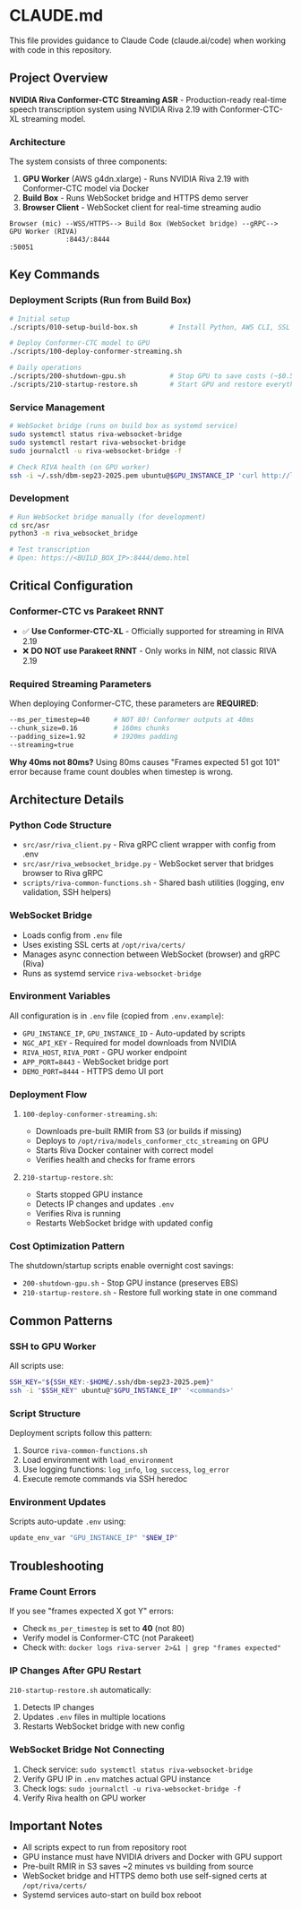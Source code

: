 # CLAUDE.md

This file provides guidance to Claude Code (claude.ai/code) when working with code in this repository.

## Project Overview

**NVIDIA Riva Conformer-CTC Streaming ASR** - Production-ready real-time speech transcription system using NVIDIA Riva 2.19 with Conformer-CTC-XL streaming model.

### Architecture

The system consists of three components:
1. **GPU Worker** (AWS g4dn.xlarge) - Runs NVIDIA Riva 2.19 with Conformer-CTC model via Docker
2. **Build Box** - Runs WebSocket bridge and HTTPS demo server
3. **Browser Client** - WebSocket client for real-time streaming audio

```
Browser (mic) --WSS/HTTPS--> Build Box (WebSocket bridge) --gRPC--> GPU Worker (RIVA)
              :8443/:8444                                          :50051
```

## Key Commands

### Deployment Scripts (Run from Build Box)
```bash
# Initial setup
./scripts/010-setup-build-box.sh        # Install Python, AWS CLI, SSL certs, venv

# Deploy Conformer-CTC model to GPU
./scripts/100-deploy-conformer-streaming.sh

# Daily operations
./scripts/200-shutdown-gpu.sh           # Stop GPU to save costs (~$0.526/hour)
./scripts/210-startup-restore.sh        # Start GPU and restore everything (5-10min)
```

### Service Management
```bash
# WebSocket bridge (runs on build box as systemd service)
sudo systemctl status riva-websocket-bridge
sudo systemctl restart riva-websocket-bridge
sudo journalctl -u riva-websocket-bridge -f

# Check RIVA health (on GPU worker)
ssh -i ~/.ssh/dbm-sep23-2025.pem ubuntu@$GPU_INSTANCE_IP 'curl http://localhost:8000/v2/health/ready'
```

### Development
```bash
# Run WebSocket bridge manually (for development)
cd src/asr
python3 -m riva_websocket_bridge

# Test transcription
# Open: https://<BUILD_BOX_IP>:8444/demo.html
```

## Critical Configuration

### Conformer-CTC vs Parakeet RNNT
- ✅ **Use Conformer-CTC-XL** - Officially supported for streaming in RIVA 2.19
- ❌ **DO NOT use Parakeet RNNT** - Only works in NIM, not classic RIVA 2.19

### Required Streaming Parameters
When deploying Conformer-CTC, these parameters are **REQUIRED**:
```bash
--ms_per_timestep=40      # NOT 80! Conformer outputs at 40ms
--chunk_size=0.16         # 160ms chunks
--padding_size=1.92       # 1920ms padding
--streaming=true
```

**Why 40ms not 80ms?** Using 80ms causes "Frames expected 51 got 101" error because frame count doubles when timestep is wrong.

## Architecture Details

### Python Code Structure
- `src/asr/riva_client.py` - Riva gRPC client wrapper with config from .env
- `src/asr/riva_websocket_bridge.py` - WebSocket server that bridges browser to Riva gRPC
- `scripts/riva-common-functions.sh` - Shared bash utilities (logging, env validation, SSH helpers)

### WebSocket Bridge
- Loads config from `.env` file
- Uses existing SSL certs at `/opt/riva/certs/`
- Manages async connection between WebSocket (browser) and gRPC (Riva)
- Runs as systemd service `riva-websocket-bridge`

### Environment Variables
All configuration is in `.env` file (copied from `.env.example`):
- `GPU_INSTANCE_IP`, `GPU_INSTANCE_ID` - Auto-updated by scripts
- `NGC_API_KEY` - Required for model downloads from NVIDIA
- `RIVA_HOST`, `RIVA_PORT` - GPU worker endpoint
- `APP_PORT=8443` - WebSocket bridge port
- `DEMO_PORT=8444` - HTTPS demo UI port

### Deployment Flow
1. `100-deploy-conformer-streaming.sh`:
   - Downloads pre-built RMIR from S3 (or builds if missing)
   - Deploys to `/opt/riva/models_conformer_ctc_streaming` on GPU
   - Starts Riva Docker container with correct model
   - Verifies health and checks for frame errors

2. `210-startup-restore.sh`:
   - Starts stopped GPU instance
   - Detects IP changes and updates `.env`
   - Verifies Riva is running
   - Restarts WebSocket bridge with updated config

### Cost Optimization Pattern
The shutdown/startup scripts enable overnight cost savings:
- `200-shutdown-gpu.sh` - Stop GPU instance (preserves EBS)
- `210-startup-restore.sh` - Restore full working state in one command

## Common Patterns

### SSH to GPU Worker
All scripts use:
```bash
SSH_KEY="${SSH_KEY:-$HOME/.ssh/dbm-sep23-2025.pem}"
ssh -i "$SSH_KEY" ubuntu@"$GPU_INSTANCE_IP" '<commands>'
```

### Script Structure
Deployment scripts follow this pattern:
1. Source `riva-common-functions.sh`
2. Load environment with `load_environment`
3. Use logging functions: `log_info`, `log_success`, `log_error`
4. Execute remote commands via SSH heredoc

### Environment Updates
Scripts auto-update `.env` using:
```bash
update_env_var "GPU_INSTANCE_IP" "$NEW_IP"
```

## Troubleshooting

### Frame Count Errors
If you see "frames expected X got Y" errors:
- Check `ms_per_timestep` is set to **40** (not 80)
- Verify model is Conformer-CTC (not Parakeet)
- Check with: `docker logs riva-server 2>&1 | grep "frames expected"`

### IP Changes After GPU Restart
`210-startup-restore.sh` automatically:
1. Detects IP changes
2. Updates `.env` files in multiple locations
3. Restarts WebSocket bridge with new config

### WebSocket Bridge Not Connecting
1. Check service: `sudo systemctl status riva-websocket-bridge`
2. Verify GPU IP in `.env` matches actual GPU instance
3. Check logs: `sudo journalctl -u riva-websocket-bridge -f`
4. Verify Riva health on GPU worker

## Important Notes

- All scripts expect to run from repository root
- GPU instance must have NVIDIA drivers and Docker with GPU support
- Pre-built RMIR in S3 saves ~2 minutes vs building from source
- WebSocket bridge and HTTPS demo both use self-signed certs at `/opt/riva/certs/`
- Systemd services auto-start on build box reboot
